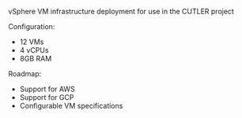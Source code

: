 vSphere VM infrastructure deployment for use in the CUTLER project

Configuration:
- 12 VMs
- 4 vCPUs
- 8GB RAM


Roadmap:
- Support for AWS
- Support for GCP
- Configurable VM specifications
